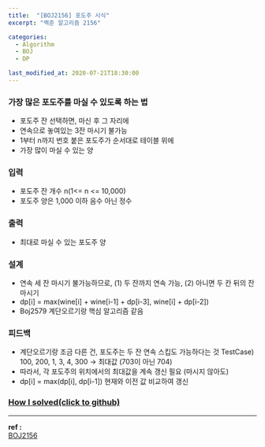 ```yaml
---
title:  "[BOJ2156] 포도주 시식"
excerpt: "백준 알고리즘 2156"

categories:
  - Algorithm
  - BOJ
  - DP

last_modified_at: 2020-07-21T18:30:00
---
```


### 가장 많은 포도주를 마실 수 있도록 하는 법
- 포도주 잔 선택하면, 마신 후 그 자리에
- 연속으로 놓여있는 3잔 마시기 불가능
- 1부터 n까지 번호 붙은 포도주가 순서대로 테이블 위에
- 가장 많이 마실 수 있는 양

### 입력
- 포도주 잔 개수 n(1<= n <= 10,000)
- 포도주 양은 1,000 이하 음수 아닌 정수

### 출력
- 최대로 마실 수 있는 포도주 양

### 설계
- 연속 세 잔 마시기 불가능하므로, (1) 두 잔까지 연속 가능, (2) 아니면 두 칸 뒤의 잔 마시기
- dp[i] = max(wine[i] + wine[i-1] + dp[i-3], wine[i] + dp[i-2])
- Boj2579 계단오르기랑 핵심 알고리즘 같음

### 피드백
- 계단오르기랑 조금 다른 건, 포도주는 두 잔 연속 스킵도 가능하다는 것
  TestCase) 100, 200, 1, 3, 4, 300 -> 최대값 (703이 아닌 704)
- 따라서, 각 포도주의 위치에서의 최대값을 계속 갱신 필요 (마시지 않아도)
- dp[i] = max(dp[i], dp[i-1])  현재와 이전 값 비교하여 갱신


### [How I solved(click to github)](https://github.com/mindflip/Algorithm_BOJ/blob/master/boj2156.cpp)

----
**ref :**  
[BOJ2156](https://www.acmicpc.net/problem/2156)
